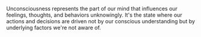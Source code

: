 Unconsciousness represents the part of our mind that influences our feelings, thoughts, and behaviors unknowingly. It's the state where our actions and decisions are driven not by our conscious understanding but by underlying factors we're not aware of.